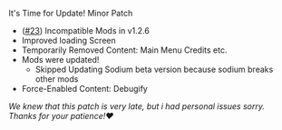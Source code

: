 It's Time for Update! Minor Patch

- ([#23](https://github.com/OptiNa-Team/OptiNa-Reborn/issues/23)) Incompatible Mods in v1.2.6
- Improved loading Screen
- Temporarily Removed Content: Main Menu Credits etc.
- Mods were updated!
  - Skipped Updating Sodium beta version because sodium breaks other mods
- Force-Enabled Content: Debugify

_We knew that this patch is very late, but i had personal issues sorry. Thanks for your patience!❤️_
